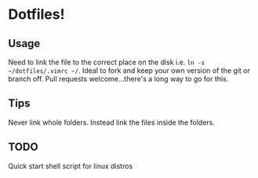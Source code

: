 # Dotfiles!

## Usage
Need to link the file to the correct place on the disk i.e. `ln -s ~/dotfiles/.vimrc ~/`.
Ideal to fork and keep your own version of the git or branch off. Pull requests welcome...there's a long way to go for this.

## Tips
Never link whole folders. Instead link the files inside the folders.

## TODO
Quick start shell script for linux distros
